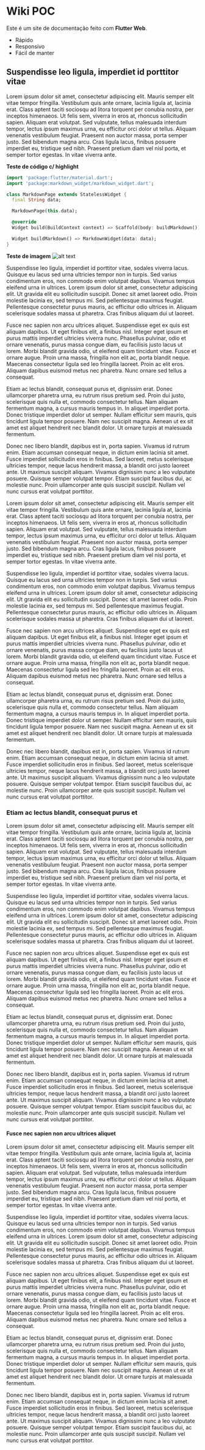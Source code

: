 # Wiki POC

Este é um site de documentação feito com **Flutter Web**.

- Rápido
- Responsivo
- Fácil de manter

## Suspendisse leo ligula, imperdiet id porttitor vitae

Lorem ipsum dolor sit amet, consectetur adipiscing elit. Mauris semper elit vitae tempor fringilla. Vestibulum quis ante ornare, lacinia ligula at, lacinia erat. Class aptent taciti sociosqu ad litora torquent per conubia nostra, per inceptos himenaeos. Ut felis sem, viverra in eros at, rhoncus sollicitudin sapien. Aliquam erat volutpat. Sed vulputate, tellus malesuada interdum tempor, lectus ipsum maximus urna, eu efficitur orci dolor ut tellus. Aliquam venenatis vestibulum feugiat. Praesent non auctor massa, porta semper justo. Sed bibendum magna arcu. Cras ligula lacus, finibus posuere imperdiet eu, tristique sed nibh. Praesent pretium diam vel nisl porta, et semper tortor egestas. In vitae viverra ante.

**Teste de código c/ highlight**

```dart
import 'package:flutter/material.dart';
import 'package:markdown_widget/markdown_widget.dart';

class MarkdownPage extends StatelessWidget {
  final String data;

  MarkdownPage(this.data);

  @override
  Widget build(BuildContext context) => Scaffold(body: buildMarkdown());

  Widget buildMarkdown() => MarkdownWidget(data: data);
}
```

**Teste de imagem**
![alt text](./docs/mark.png "Logo do Markdown")

Suspendisse leo ligula, imperdiet id porttitor vitae, sodales viverra lacus. Quisque eu lacus sed urna ultricies tempor non in turpis. Sed varius condimentum eros, non commodo enim volutpat dapibus. Vivamus tempus eleifend urna in ultrices. Lorem ipsum dolor sit amet, consectetur adipiscing elit. Ut gravida elit eu sollicitudin suscipit. Donec sit amet laoreet odio. Proin molestie lacinia ex, sed tempus mi. Sed pellentesque maximus feugiat. Pellentesque consectetur purus mauris, ac efficitur odio ultrices in. Aliquam scelerisque sodales massa ut pharetra. Cras finibus aliquam dui ut laoreet.

Fusce nec sapien non arcu ultrices aliquet. Suspendisse eget ex quis est aliquam dapibus. Ut eget finibus elit, a finibus nisl. Integer eget ipsum et purus mattis imperdiet ultricies viverra nunc. Phasellus pulvinar, odio et ornare venenatis, purus massa congue diam, eu facilisis justo lacus ut lorem. Morbi blandit gravida odio, ut eleifend quam tincidunt vitae. Fusce et ornare augue. Proin urna massa, fringilla non elit ac, porta blandit neque. Maecenas consectetur ligula sed leo fringilla laoreet. Proin ac elit eros. Aliquam dapibus euismod metus nec pharetra. Nunc ornare sed tellus a consequat.

Etiam ac lectus blandit, consequat purus et, dignissim erat. Donec ullamcorper pharetra urna, eu rutrum risus pretium sed. Proin dui justo, scelerisque quis nulla et, commodo consectetur tellus. Nam aliquam fermentum magna, a cursus mauris tempus in. In aliquet imperdiet porta. Donec tristique imperdiet dolor ut semper. Nullam efficitur sem mauris, quis tincidunt ligula tempor posuere. Nam nec suscipit magna. Aenean ut ex sit amet est aliquet hendrerit nec blandit dolor. Ut ornare turpis at malesuada fermentum.

Donec nec libero blandit, dapibus est in, porta sapien. Vivamus id rutrum enim. Etiam accumsan consequat neque, in dictum enim lacinia sit amet. Fusce imperdiet sollicitudin eros in finibus. Sed laoreet, metus scelerisque ultricies tempor, neque lacus hendrerit massa, a blandit orci justo laoreet ante. Ut maximus suscipit aliquam. Vivamus dignissim nunc a leo vulputate posuere. Quisque semper volutpat tempor. Etiam suscipit faucibus dui, ac molestie nunc. Proin ullamcorper ante quis suscipit suscipit. Nullam vel nunc cursus erat volutpat porttitor.

Lorem ipsum dolor sit amet, consectetur adipiscing elit. Mauris semper elit vitae tempor fringilla. Vestibulum quis ante ornare, lacinia ligula at, lacinia erat. Class aptent taciti sociosqu ad litora torquent per conubia nostra, per inceptos himenaeos. Ut felis sem, viverra in eros at, rhoncus sollicitudin sapien. Aliquam erat volutpat. Sed vulputate, tellus malesuada interdum tempor, lectus ipsum maximus urna, eu efficitur orci dolor ut tellus. Aliquam venenatis vestibulum feugiat. Praesent non auctor massa, porta semper justo. Sed bibendum magna arcu. Cras ligula lacus, finibus posuere imperdiet eu, tristique sed nibh. Praesent pretium diam vel nisl porta, et semper tortor egestas. In vitae viverra ante.

Suspendisse leo ligula, imperdiet id porttitor vitae, sodales viverra lacus. Quisque eu lacus sed urna ultricies tempor non in turpis. Sed varius condimentum eros, non commodo enim volutpat dapibus. Vivamus tempus eleifend urna in ultrices. Lorem ipsum dolor sit amet, consectetur adipiscing elit. Ut gravida elit eu sollicitudin suscipit. Donec sit amet laoreet odio. Proin molestie lacinia ex, sed tempus mi. Sed pellentesque maximus feugiat. Pellentesque consectetur purus mauris, ac efficitur odio ultrices in. Aliquam scelerisque sodales massa ut pharetra. Cras finibus aliquam dui ut laoreet.

Fusce nec sapien non arcu ultrices aliquet. Suspendisse eget ex quis est aliquam dapibus. Ut eget finibus elit, a finibus nisl. Integer eget ipsum et purus mattis imperdiet ultricies viverra nunc. Phasellus pulvinar, odio et ornare venenatis, purus massa congue diam, eu facilisis justo lacus ut lorem. Morbi blandit gravida odio, ut eleifend quam tincidunt vitae. Fusce et ornare augue. Proin urna massa, fringilla non elit ac, porta blandit neque. Maecenas consectetur ligula sed leo fringilla laoreet. Proin ac elit eros. Aliquam dapibus euismod metus nec pharetra. Nunc ornare sed tellus a consequat.

Etiam ac lectus blandit, consequat purus et, dignissim erat. Donec ullamcorper pharetra urna, eu rutrum risus pretium sed. Proin dui justo, scelerisque quis nulla et, commodo consectetur tellus. Nam aliquam fermentum magna, a cursus mauris tempus in. In aliquet imperdiet porta. Donec tristique imperdiet dolor ut semper. Nullam efficitur sem mauris, quis tincidunt ligula tempor posuere. Nam nec suscipit magna. Aenean ut ex sit amet est aliquet hendrerit nec blandit dolor. Ut ornare turpis at malesuada fermentum.

Donec nec libero blandit, dapibus est in, porta sapien. Vivamus id rutrum enim. Etiam accumsan consequat neque, in dictum enim lacinia sit amet. Fusce imperdiet sollicitudin eros in finibus. Sed laoreet, metus scelerisque ultricies tempor, neque lacus hendrerit massa, a blandit orci justo laoreet ante. Ut maximus suscipit aliquam. Vivamus dignissim nunc a leo vulputate posuere. Quisque semper volutpat tempor. Etiam suscipit faucibus dui, ac molestie nunc. Proin ullamcorper ante quis suscipit suscipit. Nullam vel nunc cursus erat volutpat porttitor.

### Etiam ac lectus blandit, consequat purus et

Lorem ipsum dolor sit amet, consectetur adipiscing elit. Mauris semper elit vitae tempor fringilla. Vestibulum quis ante ornare, lacinia ligula at, lacinia erat. Class aptent taciti sociosqu ad litora torquent per conubia nostra, per inceptos himenaeos. Ut felis sem, viverra in eros at, rhoncus sollicitudin sapien. Aliquam erat volutpat. Sed vulputate, tellus malesuada interdum tempor, lectus ipsum maximus urna, eu efficitur orci dolor ut tellus. Aliquam venenatis vestibulum feugiat. Praesent non auctor massa, porta semper justo. Sed bibendum magna arcu. Cras ligula lacus, finibus posuere imperdiet eu, tristique sed nibh. Praesent pretium diam vel nisl porta, et semper tortor egestas. In vitae viverra ante.

Suspendisse leo ligula, imperdiet id porttitor vitae, sodales viverra lacus. Quisque eu lacus sed urna ultricies tempor non in turpis. Sed varius condimentum eros, non commodo enim volutpat dapibus. Vivamus tempus eleifend urna in ultrices. Lorem ipsum dolor sit amet, consectetur adipiscing elit. Ut gravida elit eu sollicitudin suscipit. Donec sit amet laoreet odio. Proin molestie lacinia ex, sed tempus mi. Sed pellentesque maximus feugiat. Pellentesque consectetur purus mauris, ac efficitur odio ultrices in. Aliquam scelerisque sodales massa ut pharetra. Cras finibus aliquam dui ut laoreet.

Fusce nec sapien non arcu ultrices aliquet. Suspendisse eget ex quis est aliquam dapibus. Ut eget finibus elit, a finibus nisl. Integer eget ipsum et purus mattis imperdiet ultricies viverra nunc. Phasellus pulvinar, odio et ornare venenatis, purus massa congue diam, eu facilisis justo lacus ut lorem. Morbi blandit gravida odio, ut eleifend quam tincidunt vitae. Fusce et ornare augue. Proin urna massa, fringilla non elit ac, porta blandit neque. Maecenas consectetur ligula sed leo fringilla laoreet. Proin ac elit eros. Aliquam dapibus euismod metus nec pharetra. Nunc ornare sed tellus a consequat.

Etiam ac lectus blandit, consequat purus et, dignissim erat. Donec ullamcorper pharetra urna, eu rutrum risus pretium sed. Proin dui justo, scelerisque quis nulla et, commodo consectetur tellus. Nam aliquam fermentum magna, a cursus mauris tempus in. In aliquet imperdiet porta. Donec tristique imperdiet dolor ut semper. Nullam efficitur sem mauris, quis tincidunt ligula tempor posuere. Nam nec suscipit magna. Aenean ut ex sit amet est aliquet hendrerit nec blandit dolor. Ut ornare turpis at malesuada fermentum.

Donec nec libero blandit, dapibus est in, porta sapien. Vivamus id rutrum enim. Etiam accumsan consequat neque, in dictum enim lacinia sit amet. Fusce imperdiet sollicitudin eros in finibus. Sed laoreet, metus scelerisque ultricies tempor, neque lacus hendrerit massa, a blandit orci justo laoreet ante. Ut maximus suscipit aliquam. Vivamus dignissim nunc a leo vulputate posuere. Quisque semper volutpat tempor. Etiam suscipit faucibus dui, ac molestie nunc. Proin ullamcorper ante quis suscipit suscipit. Nullam vel nunc cursus erat volutpat porttitor.

#### Fusce nec sapien non arcu ultrices aliquet

Lorem ipsum dolor sit amet, consectetur adipiscing elit. Mauris semper elit vitae tempor fringilla. Vestibulum quis ante ornare, lacinia ligula at, lacinia erat. Class aptent taciti sociosqu ad litora torquent per conubia nostra, per inceptos himenaeos. Ut felis sem, viverra in eros at, rhoncus sollicitudin sapien. Aliquam erat volutpat. Sed vulputate, tellus malesuada interdum tempor, lectus ipsum maximus urna, eu efficitur orci dolor ut tellus. Aliquam venenatis vestibulum feugiat. Praesent non auctor massa, porta semper justo. Sed bibendum magna arcu. Cras ligula lacus, finibus posuere imperdiet eu, tristique sed nibh. Praesent pretium diam vel nisl porta, et semper tortor egestas. In vitae viverra ante.

Suspendisse leo ligula, imperdiet id porttitor vitae, sodales viverra lacus. Quisque eu lacus sed urna ultricies tempor non in turpis. Sed varius condimentum eros, non commodo enim volutpat dapibus. Vivamus tempus eleifend urna in ultrices. Lorem ipsum dolor sit amet, consectetur adipiscing elit. Ut gravida elit eu sollicitudin suscipit. Donec sit amet laoreet odio. Proin molestie lacinia ex, sed tempus mi. Sed pellentesque maximus feugiat. Pellentesque consectetur purus mauris, ac efficitur odio ultrices in. Aliquam scelerisque sodales massa ut pharetra. Cras finibus aliquam dui ut laoreet.

Fusce nec sapien non arcu ultrices aliquet. Suspendisse eget ex quis est aliquam dapibus. Ut eget finibus elit, a finibus nisl. Integer eget ipsum et purus mattis imperdiet ultricies viverra nunc. Phasellus pulvinar, odio et ornare venenatis, purus massa congue diam, eu facilisis justo lacus ut lorem. Morbi blandit gravida odio, ut eleifend quam tincidunt vitae. Fusce et ornare augue. Proin urna massa, fringilla non elit ac, porta blandit neque. Maecenas consectetur ligula sed leo fringilla laoreet. Proin ac elit eros. Aliquam dapibus euismod metus nec pharetra. Nunc ornare sed tellus a consequat.

Etiam ac lectus blandit, consequat purus et, dignissim erat. Donec ullamcorper pharetra urna, eu rutrum risus pretium sed. Proin dui justo, scelerisque quis nulla et, commodo consectetur tellus. Nam aliquam fermentum magna, a cursus mauris tempus in. In aliquet imperdiet porta. Donec tristique imperdiet dolor ut semper. Nullam efficitur sem mauris, quis tincidunt ligula tempor posuere. Nam nec suscipit magna. Aenean ut ex sit amet est aliquet hendrerit nec blandit dolor. Ut ornare turpis at malesuada fermentum.

Donec nec libero blandit, dapibus est in, porta sapien. Vivamus id rutrum enim. Etiam accumsan consequat neque, in dictum enim lacinia sit amet. Fusce imperdiet sollicitudin eros in finibus. Sed laoreet, metus scelerisque ultricies tempor, neque lacus hendrerit massa, a blandit orci justo laoreet ante. Ut maximus suscipit aliquam. Vivamus dignissim nunc a leo vulputate posuere. Quisque semper volutpat tempor. Etiam suscipit faucibus dui, ac molestie nunc. Proin ullamcorper ante quis suscipit suscipit. Nullam vel nunc cursus erat volutpat porttitor.
